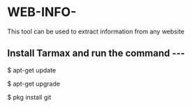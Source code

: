 # WEB-INFO-
This tool can be used to extract information from any website

## Install Tarmax and run the command ---

$ apt-get update

$ apt-get upgrade

$ pkg install git


